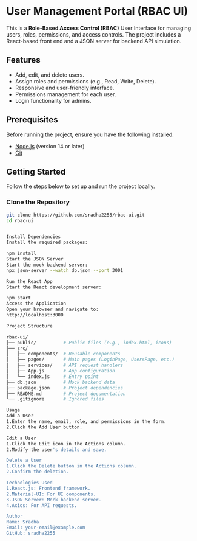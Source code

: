 # User Management Portal (RBAC UI)

This is a **Role-Based Access Control (RBAC)** User Interface for managing users, roles, permissions, and access controls. The project includes a React-based front end and a JSON server for backend API simulation.

## Features

- Add, edit, and delete users.
- Assign roles and permissions (e.g., Read, Write, Delete).
- Responsive and user-friendly interface.
- Permissions management for each user.
- Login functionality for admins.

## Prerequisites

Before running the project, ensure you have the following installed:

- [Node.js](https://nodejs.org/) (version 14 or later)
- [Git](https://git-scm.com/)

## Getting Started

Follow the steps below to set up and run the project locally.

### Clone the Repository

```bash
git clone https://github.com/sradha2255/rbac-ui.git
cd rbac-ui


Install Dependencies
Install the required packages:

npm install
Start the JSON Server
Start the mock backend server:
npx json-server --watch db.json --port 3001

Run the React App
Start the React development server:

npm start
Access the Application
Open your browser and navigate to:
http://localhost:3000

Project Structure

rbac-ui/
├── public/          # Public files (e.g., index.html, icons)
├── src/
│   ├── components/  # Reusable components
│   ├── pages/       # Main pages (LoginPage, UsersPage, etc.)
│   ├── services/    # API request handlers
│   ├── App.js       # App configuration
│   └── index.js     # Entry point
├── db.json          # Mock backend data
├── package.json     # Project dependencies
├── README.md        # Project documentation
└── .gitignore       # Ignored files

Usage
Add a User
1.Enter the name, email, role, and permissions in the form.
2.Click the Add User button.

Edit a User
1.Click the Edit icon in the Actions column.
2.Modify the user's details and save.

Delete a User
1.Click the Delete button in the Actions column.
2.Confirm the deletion.

Technologies Used
1.React.js: Frontend framework.
2.Material-UI: For UI components.
3.JSON Server: Mock backend server.
4.Axios: For API requests.

Author
Name: Sradha
Email: your-email@example.com
GitHub: sradha2255